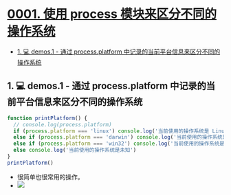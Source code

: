# [0001. 使用 process 模块来区分不同的操作系统](https://github.com/Tdahuyou/nodejs/tree/main/0001.%20%E4%BD%BF%E7%94%A8%20process%20%E6%A8%A1%E5%9D%97%E6%9D%A5%E5%8C%BA%E5%88%86%E4%B8%8D%E5%90%8C%E7%9A%84%E6%93%8D%E4%BD%9C%E7%B3%BB%E7%BB%9F)

<!-- region:toc -->
- [1. 💻 demos.1 - 通过 process.platform 中记录的当前平台信息来区分不同的操作系统](#1--demos1---通过-processplatform-中记录的当前平台信息来区分不同的操作系统)
<!-- endregion:toc -->

## 1. 💻 demos.1 - 通过 process.platform 中记录的当前平台信息来区分不同的操作系统

```js
function printPlatform() {
  // console.log(process.platform)
  if (process.platform === 'linux') console.log('当前使用的操作系统是 Linux')
  else if (process.platform === 'darwin') console.log('当前使用的操作系统是 MacOS')
  else if (process.platform === 'win32') console.log('当前使用的操作系统是 Windows')
  else console.log('当前使用的操作系统是未知')
}
printPlatform()
```

- 很简单也很常用的操作。
- ![](md-imgs/2024-09-24-15-59-17.png)
